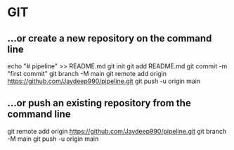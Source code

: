 # GIT

## …or create a new repository on the command line

echo "# pipeline" >> README.md
git init
git add README.md
git commit -m "first commit"
git branch -M main
git remote add origin <https://github.com/Jaydeep990/pipeline.git>
git push -u origin main

## …or push an existing repository from the command line

git remote add origin <https://github.com/Jaydeep990/pipeline.git>
git branch -M main
git push -u origin main
